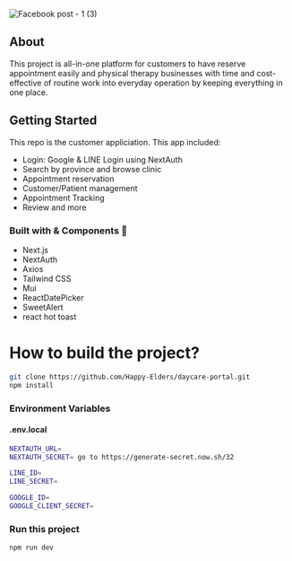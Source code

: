 ![Facebook post - 1 (3)](https://user-images.githubusercontent.com/72002605/227770800-4fa8e9a0-59be-4217-afb9-15cc3f4ae41b.png)
## About 
This project is all-in-one platform for customers to have reserve appointment easily and physical therapy businesses with time and cost-effective of routine work into everyday operation by keeping everything in one place.

## Getting Started
This repo is the customer appliciation.
 This app included:
- Login: Google & LINE Login using NextAuth
- Search by province and browse clinic
- Appointment reservation
- Customer/Patient management
- Appointment Tracking
- Review
and more


### Built with & Components 🚧
- Next.js
- NextAuth
- Axios
- Tailwind CSS
- Mui
- ReactDatePicker
- SweetAlert
- react hot toast

# How to build the project?
```bash
git clone https://github.com/Happy-Elders/daycare-portal.git
npm install
```
### Environment Variables 
#### .env.local
```bash
NEXTAUTH_URL=
NEXTAUTH_SECRET= go to https://generate-secret.now.sh/32

LINE_ID=
LINE_SECRET=

GOOGLE_ID=
GOOGLE_CLIENT_SECRET=
```

### Run this project

```bash
npm run dev
```
